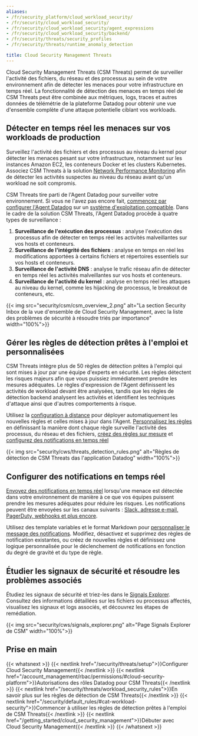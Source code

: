 ```yaml
---
aliases:
- /fr/security_platform/cloud_workload_security/
- /fr/security/cloud_workload_security/
- /fr/security/cloud_workload_security/agent_expressions
- /fr/security/cloud_workload_security/backend/
- /fr/security/threats/security_profiles
- /fr/security/threats/runtime_anomaly_detection

title: Cloud Security Management Threats
---
```


Cloud Security Management Threats (CSM Threats) permet de surveiller l'activité des fichiers, du réseau et des processus au sein de votre environnement afin de détecter les menaces pour votre infrastructure en temps réel. La fonctionnalité de détection des menaces en temps réel de CSM Threats peut être combinée aux métriques, logs, traces et autres données de télémétrie de la plateforme Datadog pour obtenir une vue d'ensemble complète d'une attaque potentielle ciblant vos workloads.

## Détecter en temps réel les menaces sur vos workloads de production

Surveillez l'activité des fichiers et des processus au niveau du kernel pour détecter les menaces pesant sur votre infrastructure, notamment sur les instances Amazon EC2, les conteneurs Docker et les clusters Kubernetes. Associez CSM Threats à la solution [Network Performance Monitoring][9] afin de détecter les activités suspectes au niveau du réseau avant qu'un workload ne soit compromis.

CSM Threats tire parti de l'Agent Datadog pour surveiller votre environnement. Si vous ne l'avez pas encore fait, [commencez par configurer l'Agent Datadog][2] sur un [système d'exploitation compatible][1]. Dans le cadre de la solution CSM Threats, l'Agent Datadog procède à quatre types de surveillance :

1. **Surveillance de l'exécution des processus** : analyse l'exécution des processus afin de détecter en temps réel les activités malveillantes sur vos hosts et conteneurs.
2. **Surveillance de l'intégrité des fichiers** : analyse en temps en réel les modifications apportées à certains fichiers et répertoires essentiels sur vos hosts et conteneurs.
3. **Surveillance de l'activité DNS** : analyse le trafic réseau afin de détecter en temps réel les activités malveillantes sur vos hosts et conteneurs.
4. **Surveillance de l'activité du kernel** : analyse en temps réel les attaques au niveau du kernel, comme les hijacking de processus, le breakout de conteneurs, etc.

{{< img src="security/csm/csm_overview_2.png" alt="La section Security Inbox de la vue d'ensemble de Cloud Security Management, avec la liste des problèmes de sécurité à résoudre triés par importance" width="100%">}}

## Gérer les règles de détection prêtes à l'emploi et personnalisées

CSM Threats intègre plus de 50 règles de détection prêtes à l'emploi qui sont mises à jour par une équipe d'experts en sécurité. Les règles détectent les risques majeurs afin que vous puissiez immédiatement prendre les mesures adéquates. Le règles d'expression de l'Agent définissent les activités de workload devant être analysées, tandis que les règles de détection backend analysent les activités et identifient les techniques d'attaque ainsi que d'autres comportements à risque.

Utilisez la [configuration à distance][7] pour déployer automatiquement les nouvelles règles et celles mises à jour dans l'Agent. [Personnalisez les règles][5] en définissant la manière dont chaque règle surveille l'activité des processus, du réseau et des fichiers, [créez des règles sur mesure][6] et [configurez des notifications en temps réel](#configurer-des-notifications-en-temps-reel)

{{< img src="security/cws/threats_detection_rules.png" alt="Règles de détection de CSM Threats das l'application Datadog" width="100%">}}

## Configurer des notifications en temps réel

[Envoyez des notifications en temps réel][3] lorsqu'une menace est détectée dans votre environnement de manière à ce que vos équipes puissent prendre les mesures adéquates pour réduire les risques. Les notifications peuvent être envoyées sur les canaux suivants : [Slack, adresse e-mail, PagerDuty, webhooks et plus encore][4].

Utilisez des template variables et le format Markdown pour [personnaliser le message des notifications][5]. Modifiez, désactivez et supprimez des règles de notification existantes, ou créez de nouvelles règles et définissez une logique personnalisée pour le déclenchement de notifications en fonction du degré de gravité et du type de règle.

## Étudier les signaux de sécurité et résoudre les problèmes associés

Étudiez les signaux de sécurité et triez-les dans le [Signals Explorer][8]. Consultez des informations détaillées sur les fichiers ou processus affectés, visualisez les signaux et logs associés, et découvrez les étapes de remédiation.

{{< img src="security/cws/signals_explorer.png" alt="Page Signals Explorer de CSM" width="100%">}}

## Prise en main

{{< whatsnext >}}
  {{< nextlink href="/security/threats/setup">}}Configurer Cloud Security Management{{< /nextlink >}}
  {{< nextlink href="/account_management/rbac/permissions/#cloud-security-platform">}}Autorisations des rôles Datadog pour CSM Threats{{< /nextlink >}}
  {{< nextlink href="/security/threats/workload_security_rules">}}En savoir plus sur les règles de détection de CSM Threats{{< /nextlink >}}
  {{< nextlink href="/security/default_rules/#cat-workload-security">}}Commencer à utiliser les règles de détection prêtes à l'emploi de CSM Threats{{< /nextlink >}}
  {{< nextlink href="/getting_started/cloud_security_management">}}Débuter avec Cloud Security Management{{< /nextlink >}}
{{< /whatsnext >}}

[1]: /fr/security/threats/setup/?tab=kuberneteshelm#prerequisites
[2]: /fr/agent/
[3]: /fr/security/notifications/
[4]: /fr/security/notifications/#notification-channels
[5]: /fr/security/notifications/#detection-rule-notifications
[6]: /fr/security/threats/agent_expressions
[7]: /fr/security/threats/setup
[8]: /fr/security/threats/security_signals
[9]: /fr/network_monitoring/performance/
